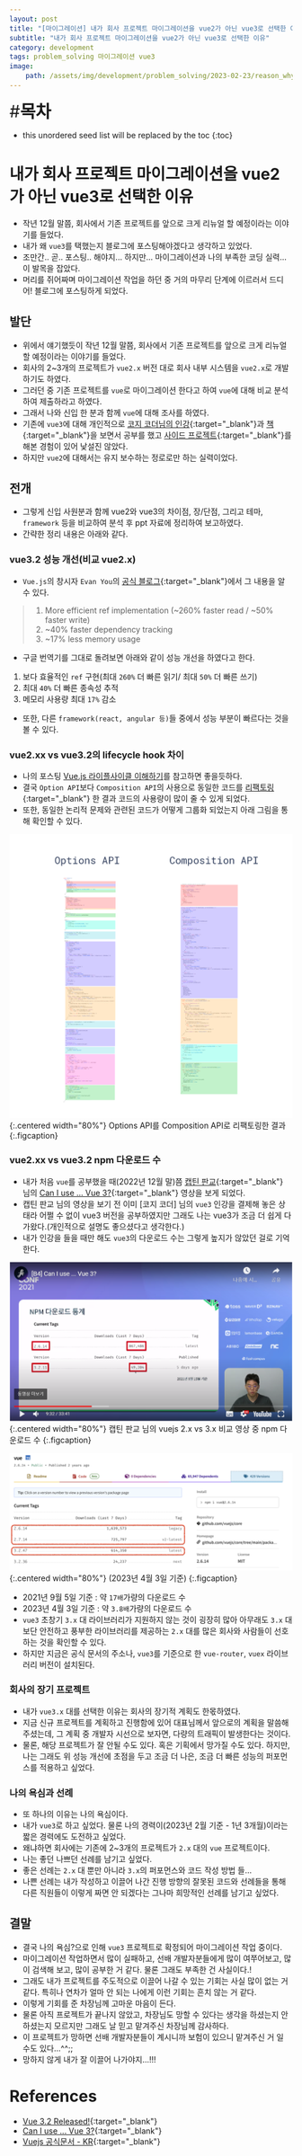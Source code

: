 ```yaml
---
layout: post
title: "[마이그레이션] 내가 회사 프로젝트 마이그레이션을 vue2가 아닌 vue3로 선택한 이유"
subtitle: "내가 회사 프로젝트 마이그레이션을 vue2가 아닌 vue3로 선택한 이유"
category: development
tags: problem_solving 마이그레이션 vue3
image:
    path: /assets/img/development/problem_solving/2023-02-23/reason_why_i_chose_vue3_cover.png
---
```


<span style="font-size:30px;">\#**목차**</span>
* this unordered seed list will be replaced by the toc
{:toc}

# 내가 회사 프로젝트 마이그레이션을 vue2가 아닌 vue3로 선택한 이유
- 작년 12월 말쯤, 회사에서 기존 프로젝트를 앞으로 크게 리뉴얼 할 예정이라는 이야기를 들었다.
- 내가 왜 `vue3`를 택했는지 블로그에 포스팅해야겠다고 생각하고 있었다.
- 조만간.. 곧.. 포스팅.. 해야지... 하지만... 마이그레이션과 나의 부족한 코딩 실력...이 발목을 잡았다.
- 머리를 쥐어짜며 마이그레이션 작업을 하던 중 거의 마무리 단계에 이르러서 드디어! 블로그에 포스팅하게 되었다.

## 발단
- 위에서 얘기했듯이 작년 12월 말쯤, 회사에서 기존 프로젝트를 앞으로 크게 리뉴얼 할 예정이라는 이야기를 들었다.
- 회사의 2~3개의 프로젝트가 `vue2.x` 버전 대로 회사 내부 시스템을 `vue2.x`로 개발하기도 하였다.
- 그러던 중 기존 프로젝트를 `vue`로 마이그레이션 한다고 하여 `vue`에 대해 비교 분석하여 제출하라고 하였다.
- 그래서 나와 신입 한 분과 함께 `vue`에 대해 조사를 하였다.
- 기존에 `vue3`에 대해 개인적으로 [코지 코더님의 인강]{:target="_blank"}과 [책]{:target="_blank"}을 보면서 공부를 했고 [사이드 프로젝트]{:target="_blank"}를 해본 경험이 있어 낯설진 않았다.
- 하지만 `vue2`에 대해서는 유지 보수하는 정로로만 하는 실력이었다.

## 전개
- 그렇게 신입 사원분과 함께 vue2와 vue3의 차이점, 장/단점, 그리고 테마, `framework` 등을 비교하여 분석 후 ppt 자료에 정리하여 보고하였다.
- 간략한 정리 내용은 아래와 같다.

### vue3.2 성능 개선(비교 vue2.x)
- `Vue.js`의 창시자 `Evan You`의 [공식 블로그]{:target="_blank"}에서 그 내용을 알 수 있다.
> 1. More efficient ref implementation (~260% faster read / ~50% faster write)
> 2. ~40% faster dependency tracking
> 3. ~17% less memory usage

- 구글 번역기를 그대로 돌려보면 아래와 같이 성능 개선을 하였다고 한다.
1. 보다 효율적인 `ref` 구현(최대 `260%` 더 빠른 읽기/ 최대 `50%` 더 빠른 쓰기)
2. 최대 `40%` 더 빠른 종속성 추적
3. 메모리 사용량 최대 `17%` 감소

- 또한, 다른 `framework(react, angular 등)`들 중에서 성능 부분이 빠르다는 것을 볼 수 있다.

### vue2.xx vs vue3.2의 lifecycle hook 차이
- 나의 포스팅 [Vue.js 라이플사이클 이해하기]를 참고하면 좋을듯하다.
- 결국 `Option API`보다 `Composition API`의 사용으로 동일한 코드를 [리팩토링]{:target="_blank"} 한 결과 코드의 사용량이 많이 줄 수 있게 되었다.
- 또한, 동일한 논리적 문제와 관련된 코드가 어떻게 그룹화 되었는지 아래 그림을 통해 확인할 수 있다.

![](/assets/img/development/problem_solving/2023-02-23/options-vs-composition-api.png){:.centered width="80%"}
Options API를 Composition API로 리팩토링한 결과
{:.figcaption}

### vue2.xx vs vue3.2 npm 다운로드 수
- 내가 처음 `vue`를 공부했을 때(2022년 12월 말)쯤 [캡틴 판교]{:target="_blank"}  님의 [Can I use ... Vue 3?]{:target="_blank"} 영상을 보게 되었다.
- 캡틴 판교 님의 영상을 보기 전 이미 [코지 코더] 님의 `vue3` 인강을 결제해 놓은 상태라 어쩔 수 없이 vue3 버전을 공부하였지만 그래도 나는 vue3가 조금 더 쉽게 다가왔다.(개인적으로 설명도 좋으셨다고 생각한다.)
- 내가 인강을 들을 때만 해도 `vue3`의 다운로드 수는 그렇게 높지가 않았던 걸로 기억한다.

![](/assets/img/development/problem_solving/2023-02-23/npm-vue_before.png){:.centered width="80%"}
캡틴 판교 님의 vuejs 2.x vs 3.x 비교 영상 중 npm 다운로드 수
{:.figcaption}

![](/assets/img/development/problem_solving/2023-02-23/npm-vue.png){:.centered width="80%"}
(2023년 4월 3일 기준)
{:.figcaption}

- 2021년 9월 5일 기준 : 약 `17배`가량의 다운로드 수
- 2023년 4월 3일 기준 : 약 `3.8배`가량의 다운로드 수
- `vue3` 초창기 `3.x` 대 라이브러리가 지원하지 않는 것이 굉장히 많아 아무래도 `3.x` 대보단 안전하고 풍부한 라이브러리를 제공하는 `2.x` 대를 많은 회사와 사람들이 선호하는 것을 확인할 수 있다.
- 하지만 지금은 공식 문서의 주소나, `vue3`를 기준으로 한 `vue-router`, `vuex` 라이브러리 버전이 설치된다.

### 회사의 장기 프로젝트
- 내가 `vue3.x` 대를 선택한 이유는 회사의 장기적 계획도 한몫하였다.
- 지금 신규 프로젝트를 계획하고 진행함에 있어 대표님께서 앞으로의 계획을 말씀해 주셨는데, 그 계획 중 개발자 시선으로 보자면, 다량의 트래픽이 발생한다는 것이다.
- 물론, 해당 프로젝트가 잘 안될 수도 있다. 혹은 기획에서 망가질 수도 있다. 하지만, 나는 그래도 위 성능 개선에 초점을 두고 조금 더 나은, 조금 더 빠른 성능의 퍼포먼스를 적용하고 싶었다.

### 나의 욕심과 선례
- 또 하나의 이유는 나의 욕심이다.
- 내가 `vue3`로 하고 싶었다. 물론 나의 경력이(2023년 2월 기준 - 1년 3개월)이라는 짧은 경력에도 도전하고 싶었다.
- 왜냐하면 회사에는 기존에 2~3개의 프로젝트가 `2.x` 대의 `vue` 프로젝트이다.
- 나는 좋던 나쁘던 선례를 남기고 싶었다.
- 좋은 선례는 `2.x` 대 뿐만 아니라 `3.x`의 퍼포먼스와 코드 작성 방법 들...
- 나쁜 선례는 내가 작성하고 이끌어 나간 진행 방향의 잘못된 코드와 선례들을 통해 다른 직원들이 이렇게 짜면 안 되겠다는 그나마 희망적인 선례를 남기고 싶었다.

## 결말
- 결국 나의 욕심?으로 인해 `vue3` 프로젝트로 확정되어 마이그레이션 작업 중이다.
- 마이그레이션 작업하면서 많이 실패하고, 선배 개발자분들에게 많이 여쭈어보고, 많이 검색해 보고, 많이 공부한 거 같다. 물론 그래도 부족한 건 사실이다.!
- 그래도 내가 프로젝트를 주도적으로 이끌어 나갈 수 있는 기회는 사실 많이 없는 거 같다. 특히나 연차가 얼마 안 되는 나에게 이런 기회는 흔치 않는 거 같다.
- 이렇게 기회를 준 차장님께 고마운 마음이 든다.
- 물론 아직 프로젝트가 끝나지 않았고, 차장님도 망할 수 있다는 생각을 하셨는지 안 하셨는지 모르지만 그래도 날 믿고 맡겨주신 차장님께 감사하다.
- 이 프로젝트가 망하면 선배 개발자분들이 계시니까 보험이 있으니 맡겨주신 거 일 수도 있다...^^;;
- 망하지 않게 내가 잘 이끌어 나가야지...!!!


# References
- [Vue 3.2 Released!](https://blog.vuejs.org/posts/vue-3.2){:target="_blank"}
- [Can I use ... Vue 3?](https://youtu.be/Z0OG00YQeMg){:target="_blank"}
- [Vuejs 공식문서 - KR](https://v3-docs.vuejs-korea.org/){:target="_blank"}


<!-- Links -->
[코지 코더님의 인강]: https://kossiecoder.thinkific.com/
[책]: https://product.kyobobook.co.kr/detail/S000001916802
[사이드 프로젝트]: https://thisiswoo.vercel.app/projects
[공식 블로그]: https://blog.vuejs.org/posts/vue-3.2
[Vue.js 라이플사이클 이해하기]: ../client/2022-12-22-vue-lifecycle.md
[리팩토링]: https://v3-docs.vuejs-korea.org/guide/extras/composition-api-faq.html#more-flexible-code-organization
[캡틴 판교]: https://joshua1988.github.io/
[Can I use ... Vue 3?]: https://youtu.be/Z0OG00YQeMg
[코지코더]: https://kossiecoder.thinkific.com/

